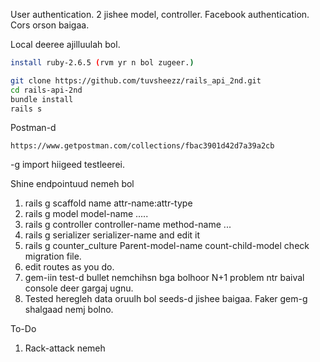 User authentication.
2 jishee model, controller.
Facebook authentication.
Cors orson baigaa.

Local deeree ajilluulah bol.

```sh
install ruby-2.6.5 (rvm yr n bol zugeer.)

git clone https://github.com/tuvsheezz/rails_api_2nd.git
cd rails-api-2nd
bundle install
rails s
```
Postman-d
```
https://www.getpostman.com/collections/fbac3901d42d7a39a2cb
```
-g import hiigeed testleerei.


Shine endpointuud nemeh bol
1. rails g scaffold name attr-name:attr-type
2. rails g model model-name .....
3. rails g controller controller-name method-name ...
4. rails g serializer serializer-name and edit it
5. rails g counter_culture Parent-model-name count-child-model check migration file.
6. edit routes as you do.
7. gem-iin test-d bullet nemchihsn bga bolhoor N+1 problem ntr baival console deer gargaj ugnu.
8. Tested heregleh data oruulh bol seeds-d jishee baigaa. Faker gem-g shalgaad nemj bolno.


To-Do
1. Rack-attack nemeh
